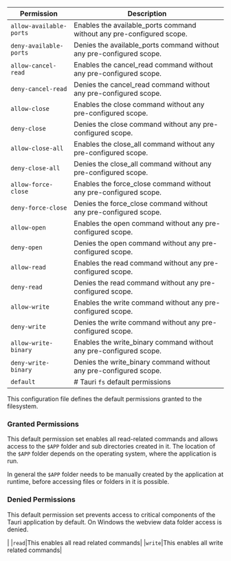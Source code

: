 | Permission | Description |
|------|-----|
|`allow-available-ports`|Enables the available_ports command without any pre-configured scope.|
|`deny-available-ports`|Denies the available_ports command without any pre-configured scope.|
|`allow-cancel-read`|Enables the cancel_read command without any pre-configured scope.|
|`deny-cancel-read`|Denies the cancel_read command without any pre-configured scope.|
|`allow-close`|Enables the close command without any pre-configured scope.|
|`deny-close`|Denies the close command without any pre-configured scope.|
|`allow-close-all`|Enables the close_all command without any pre-configured scope.|
|`deny-close-all`|Denies the close_all command without any pre-configured scope.|
|`allow-force-close`|Enables the force_close command without any pre-configured scope.|
|`deny-force-close`|Denies the force_close command without any pre-configured scope.|
|`allow-open`|Enables the open command without any pre-configured scope.|
|`deny-open`|Denies the open command without any pre-configured scope.|
|`allow-read`|Enables the read command without any pre-configured scope.|
|`deny-read`|Denies the read command without any pre-configured scope.|
|`allow-write`|Enables the write command without any pre-configured scope.|
|`deny-write`|Denies the write command without any pre-configured scope.|
|`allow-write-binary`|Enables the write_binary command without any pre-configured scope.|
|`deny-write-binary`|Denies the write_binary command without any pre-configured scope.|
|`default`|# Tauri `fs` default permissions

This configuration file defines the default permissions granted
to the filesystem.

### Granted Permissions

This default permission set enables all read-related commands and
allows access to the `$APP` folder and sub directories created in it.
The location of the `$APP` folder depends on the operating system,
where the application is run.

In general the `$APP` folder needs to be manually created
by the application at runtime, before accessing files or folders
in it is possible.

### Denied Permissions

This default permission set prevents access to critical components
of the Tauri application by default.
On Windows the webview data folder access is denied.

|
|`read`|This enables all read related commands|
|`write`|This enables all write related commands|
